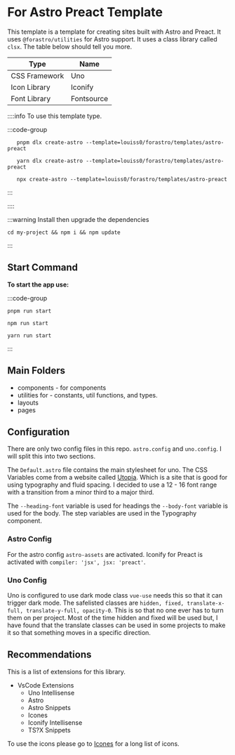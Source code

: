 # For Astro Preact Template

This template is a template for creating sites built with Astro and Preact. It uses `@forastro/utilities` for Astro support.
It uses a class library called `clsx`. The table below should tell you more.

| Type          | Name       |
| ------------- | ---------- |
| CSS Framework | Uno        |
| Icon Library  | Iconify    |
| Font Library  | Fontsource |

::::info To use this template type.

:::code-group

 ```[pnpm] shell
    pnpm dlx create-astro --template=louiss0/forastro/templates/astro-preact
 ```

 ```[yarn] shell
    yarn dlx create-astro --template=louiss0/forastro/templates/astro-preact
 ```

 ```[npm] shell
    npx create-astro --template=louiss0/forastro/templates/astro-preact
 ```

:::

::::

:::warning Install then upgrade the dependencies
  
  ```shell
  cd my-project && npm i && npm update
  ```
  
:::

## Start Command

**To start the app use:**

:::code-group

```[pnpm] shell
pnpm run start 
```

```[npm] shell
npm run start 
```

```[yarn] shell
yarn run start 
```

:::

## Main Folders

- components - for components
- utilities for - constants, util functions, and types.
- layouts
- pages  

## Configuration

There are only two config files in this repo. `astro.config` and `uno.config`. I will split this into two sections.

The `Default.astro` file contains the main stylesheet for uno.
The CSS Variables come from a website called [Utopia](https://utopia.fyi/).
Which is a site that is good for using typography and fluid spacing.
I decided to use a 12 - 16 font range with a transition from a minor third to a major third.

The `--heading-font` variable is used for headings the `--body-font` variable is used for the body.
The step variables are used in the Typography component.

### Astro Config

For the astro config `astro-assets` are activated. Iconify for Preact is activated with `compiler: 'jsx', jsx: 'preact'`.

### Uno Config

Uno is configured to use dark mode class `vue-use` needs this so that it can trigger dark mode.
The safelisted classes are `hidden, fixed, translate-x-full, translate-y-full, opacity-0`.
This is so that no one ever has to turn them on per project.
Most of the time hidden and fixed will be used but,
I have found that the translate classes can be used in some projects to make it so that something moves in a specific direction.

## Recommendations

This is a list of extensions for this library.

- VsCode Extensions
  - Uno Intellisense
  - Astro
  - Astro Snippets
  - Icones
  - Iconify Intellisense
  - TS?X Snippets

To use the icons please go to [Icones](https://icones.netlify.app/) for a long list of icons.
